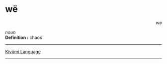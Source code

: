 
# wë

<div align="right"><i>wə</i></div>

*noun*  
**Definition :** chaos  

---

[Kivümi Language](../README.md)

---
